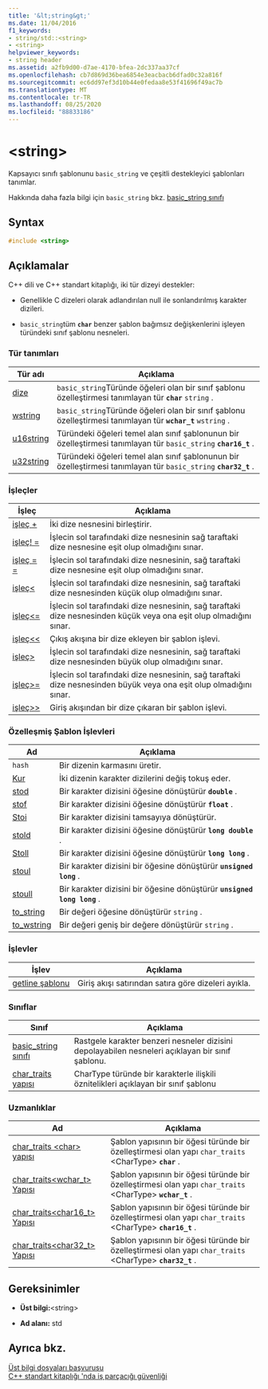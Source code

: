```yaml
---
title: '&lt;string&gt;'
ms.date: 11/04/2016
f1_keywords:
- string/std::<string>
- <string>
helpviewer_keywords:
- string header
ms.assetid: a2fb9d00-d7ae-4170-bfea-2dc337aa37cf
ms.openlocfilehash: cb7d869d36bea6854e3eacbacb6dfad0c32a816f
ms.sourcegitcommit: ec6dd97ef3d10b44e0fedaa8e53f41696f49ac7b
ms.translationtype: MT
ms.contentlocale: tr-TR
ms.lasthandoff: 08/25/2020
ms.locfileid: "88833186"
---
```

# <a name="ltstringgt"></a>&lt;string&gt;

Kapsayıcı sınıfı şablonunu `basic_string` ve çeşitli destekleyici şablonları tanımlar.

Hakkında daha fazla bilgi için `basic_string` bkz. [basic_string sınıfı](../standard-library/basic-string-class.md)

## <a name="syntax"></a>Syntax

```cpp
#include <string>
```

## <a name="remarks"></a>Açıklamalar

C++ dili ve C++ standart kitaplığı, iki tür dizeyi destekler:

- Genellikle C dizeleri olarak adlandırılan null ile sonlandırılmış karakter dizileri.

- `basic_string`tüm **`char`** benzer şablon bağımsız değişkenlerini işleyen türündeki sınıf şablonu nesneleri.

### <a name="typedefs"></a>Tür tanımları

|Tür adı|Açıklama|
|-|-|
|[dize](../standard-library/string-typedefs.md#string)|`basic_string`Türünde öğeleri olan bir sınıf şablonu özelleştirmesi tanımlayan tür **`char`** `string` .|
|[wstring](../standard-library/string-typedefs.md#wstring)|`basic_string`Türünde öğeleri olan bir sınıf şablonu özelleştirmesi tanımlayan tür **`wchar_t`** `wstring` .|
|[u16string](../standard-library/string-typedefs.md#u16string)|Türündeki öğeleri temel alan sınıf şablonunun bir özelleştirmesi tanımlayan tür `basic_string` **`char16_t`** .|
|[u32string](../standard-library/string-typedefs.md#u32string)|Türündeki öğeleri temel alan sınıf şablonunun bir özelleştirmesi tanımlayan tür `basic_string` **`char32_t`** .|

### <a name="operators"></a>İşleçler

|İşleç|Açıklama|
|-|-|
|[işleç +](../standard-library/string-operators.md#op_add)|İki dize nesnesini birleştirir.|
|[işleç! =](../standard-library/string-operators.md#op_neq)|İşlecin sol tarafındaki dize nesnesinin sağ taraftaki dize nesnesine eşit olup olmadığını sınar.|
|[işleç = =](../standard-library/string-operators.md#op_eq_eq)|İşlecin sol tarafındaki dize nesnesinin, sağ taraftaki dize nesnesine eşit olup olmadığını sınar.|
|[işleç<](../standard-library/string-operators.md#op_lt)|İşlecin sol tarafındaki dize nesnesinin, sağ taraftaki dize nesnesinden küçük olup olmadığını sınar.|
|[işleç<=](../standard-library/string-operators.md#op_lt_eq)|İşlecin sol tarafındaki dize nesnesinin, sağ taraftaki dize nesnesinden küçük veya ona eşit olup olmadığını sınar.|
|[işleç<\<](../standard-library/string-operators.md#op_lt_lt)|Çıkış akışına bir dize ekleyen bir şablon işlevi.|
|[işleç>](../standard-library/string-operators.md#op_gt)|İşlecin sol tarafındaki dize nesnesinin, sağ taraftaki dize nesnesinden büyük olup olmadığını sınar.|
|[işleç>=](../standard-library/string-operators.md#op_gt_eq)|İşlecin sol tarafındaki dize nesnesinin, sağ taraftaki dize nesnesinden büyük veya ona eşit olup olmadığını sınar.|
|[işleç>>](../standard-library/string-operators.md#op_gt_gt)|Giriş akışından bir dize çıkaran bir şablon işlevi.|

### <a name="specialized-template-functions"></a>Özelleşmiş Şablon İşlevleri

|Ad|Açıklama|
|-|-|
|`hash`|Bir dizenin karmasını üretir.|
|[Kur](../standard-library/string-functions.md#swap)|İki dizenin karakter dizilerini değiş tokuş eder.|
|[stod](../standard-library/string-functions.md#stod)|Bir karakter dizisini öğesine dönüştürür **`double`** .|
|[stof](../standard-library/string-functions.md#stof)|Bir karakter dizisini öğesine dönüştürür **`float`** .|
|[Stoi](../standard-library/string-functions.md#stoi)|Bir karakter dizisini tamsayıya dönüştürür.|
|[stold](../standard-library/string-functions.md#stold)|Bir karakter dizisini öğesine dönüştürür **`long double`** .|
|[Stoll](../standard-library/string-functions.md#stoll)|Bir karakter dizisini öğesine dönüştürür **`long long`** .|
|[stoul](../standard-library/string-functions.md#stoul)|Bir karakter dizisini bir öğesine dönüştürür **`unsigned long`** .|
|[stoull](../standard-library/string-functions.md#stoull)|Bir karakter dizisini bir öğesine dönüştürür **`unsigned long long`** .|
|[to_string](../standard-library/string-functions.md#to_string)|Bir değeri öğesine dönüştürür `string` .|
|[to_wstring](../standard-library/string-functions.md#to_wstring)|Bir değeri geniş bir değere dönüştürür `string` .|

### <a name="functions"></a>İşlevler

|İşlev|Açıklama|
|-|-|
|[getline şablonu](../standard-library/string-functions.md#getline)|Giriş akışı satırından satıra göre dizeleri ayıkla.|

### <a name="classes"></a>Sınıflar

|Sınıf|Açıklama|
|-|-|
|[basic_string sınıfı](../standard-library/basic-string-class.md)|Rastgele karakter benzeri nesneler dizisini depolayabilen nesneleri açıklayan bir sınıf şablonu.|
|[char_traits yapısı](../standard-library/char-traits-struct.md)|CharType türünde bir karakterle ilişkili öznitelikleri açıklayan bir sınıf şablonu|

### <a name="specializations"></a>Uzmanlıklar

|Ad|Açıklama|
|-|-|
|[char_traits \<char> yapısı](../standard-library/char-traits-char-struct.md)|Şablon yapısının bir öğesi türünde bir özelleştirmesi olan yapı `char_traits` \<CharType> **`char`** .|
|[char_traits<wchar_t> Yapısı](../standard-library/char-traits-wchar-t-struct.md)|Şablon yapısının bir öğesi türünde bir özelleştirmesi olan yapı `char_traits` \<CharType> **`wchar_t`** .|
|[char_traits<char16_t> Yapısı](../standard-library/char-traits-char16-t-struct.md)|Şablon yapısının bir öğesi türünde bir özelleştirmesi olan yapı `char_traits` \<CharType> **`char16_t`** .|
|[char_traits<char32_t> Yapısı](../standard-library/char-traits-char32-t-struct.md)|Şablon yapısının bir öğesi türünde bir özelleştirmesi olan yapı `char_traits` \<CharType> **`char32_t`** .|

## <a name="requirements"></a>Gereksinimler

- **Üst bilgi:**\<string>

- **Ad alanı:** std

## <a name="see-also"></a>Ayrıca bkz.

[Üst bilgi dosyaları başvurusu](../standard-library/cpp-standard-library-header-files.md)\
[C++ standart kitaplığı 'nda iş parçacığı güvenliği](../standard-library/thread-safety-in-the-cpp-standard-library.md)
